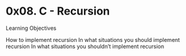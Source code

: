 <h1 class="gap">0x08. C - Recursion</h1>

Learning Objectives

How to implement recursion
In what situations you should implement recursion
In what situations you shouldn’t implement recursion

